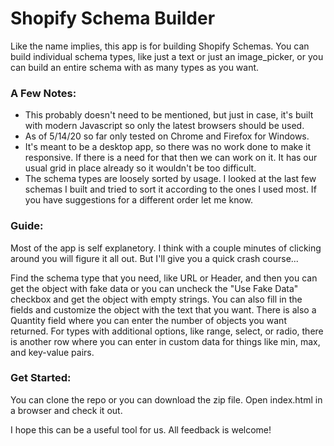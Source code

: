 # Shopify Schema Builder

Like the name implies, this app is for building Shopify Schemas. You can build individual schema types, like just a text or just an image_picker, or you can build an entire schema with as many types as you want.

### A Few Notes:
- This probably doesn't need to be mentioned, but just in case, it's built with modern Javascript so only the latest browsers should be used.
- As of 5/14/20 so far only tested on Chrome and Firefox for Windows.
- It's meant to be a desktop app, so there was no work done to make it responsive. If there is a need for that then we can work on it. It has our usual grid in place already so it wouldn't be too difficult.
- The schema types are loosely sorted by usage. I looked at the last few schemas I built and tried to sort it according to the ones I used most. If you have suggestions for a different order let me know.

### Guide:
Most of the app is self explanetory. I think with a couple minutes of clicking around you will figure it all out. But I'll give you a quick crash course...

Find the schema type that you need, like URL or Header, and then you can get the object with fake data or you can uncheck the "Use Fake Data" checkbox and get the object with empty strings. You can also fill in the fields and customize the object with the text that you want. There is also a Quantity field where you can enter the number of objects you want returned. For types with additional options, like range, select, or radio, there is another row where you can enter in custom data for things like min, max, and key-value pairs.

### Get Started:
You can clone the repo or you can download the zip file. Open index.html in a browser and check it out.

I hope this can be a useful tool for us. All feedback is welcome!